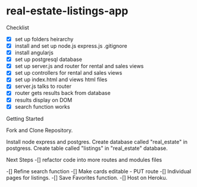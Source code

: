 # real-estate-listings-app


Checklist

-[x] set up folders heirarchy 
-[x] install and set up node.js express.js .gitignore
-[x] install angularjs
-[x] set up postgresql database
-[x] set up server.js and router for rental and sales views
-[x] set up controllers for rental and sales views
-[x] set up index.html and views html files
-[x] server.js talks to router
-[x] router gets results back from database
-[x] results display on DOM
-[x] search function works

Getting Started

Fork and Clone Repository.

Install node express and postgres. 
Create database called "real_estate" in postgress.
Create table called "listings" in "real_estate" database.

Next Steps
-[] refactor code into more routes and modules files

-[] Refine search function
-[] Make cards editable - PUT route
-[] Individual pages for listings.
-[] Save Favorites function.
-[] Host on Heroku.

